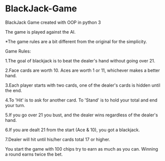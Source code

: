 # BlackJack-Game
BlackJack Game created with OOP in python 3

The game is played against the AI.

*The game rules are a bit different from the original for the simplicity.

Game Rules:

1.The goal of blackjack is to beat the dealer's hand without going over 21.

2.Face cards are worth 10. Aces are worth 1 or 11, whichever makes a better hand.

3.Each player starts with two cards, one of the dealer's cards is hidden until the end.

4.To 'Hit' is to ask for another card. To 'Stand' is to hold your total and end your turn.

5.If you go over 21 you bust, and the dealer wins regardless of the dealer's hand.

6.If you are dealt 21 from the start (Ace & 10), you got a blackjack.

7.Dealer will hit until his/her cards total 17 or higher.

You start the game with 100 chips try to earn as much as you can.
Winning a round earns twice the bet.




